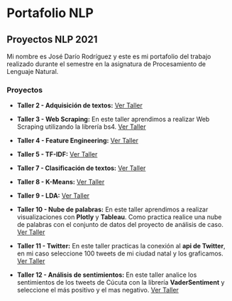 # Portafolio NLP

## Proyectos NLP 2021

Mi nombre es José Darío Rodríguez y este es mi portafolio del trabajo realizado durante el semestre en la asignatura de Procesamiento de Lenguaje Natural.

### Proyectos 

- **Taller 2 - Adquisición de textos:** [Ver Taller](https://github.com/jrm2087/NLP/blob/main/taller2/taller2.ipynb)

- **Taller 3 - Web Scraping:** En este taller aprendimos a realizar Web Scraping utilizando la librería bs4. [Ver Taller](https://github.com/jrm2087/NLP/blob/main/taller3/taller3.ipynb)

- **Taller 4 - Feature Engineering:** [Ver Taller](https://github.com/jrm2087/NLP/blob/main/taller4/taller4.ipynb)

- **Taller 5 - TF-IDF:** [Ver Taller](https://github.com/jrm2087/NLP/blob/main/taller5/taller5.ipynb)

- **Taller 7 - Clasificación de textos:** [Ver Taller](https://github.com/jrm2087/NLP/blob/main/taller7/taller7.ipynb)
  
- **Taller 8 - K-Means:** [Ver Taller](https://github.com/jrm2087/NLP/blob/main/taller8/taller8.ipynb)

- **Taller 9 - LDA:** [Ver Taller](https://github.com/jrm2087/NLP/blob/main/taller9/taller9.ipynb)

- **Taller 10 - Nube de palabras:** En este taller aprendimos a realizar visualizaciones con **Plotly** y **Tableau**. Como practica realice una nube de palabras con el conjunto de datos del proyecto de análisis de caso. [Ver Taller](https://github.com/jrm2087/NLP/blob/main/taller10/taller10.ipynb)

- **Taller 11 - Twitter:** En este taller practicas la conexión al **api de Twitter**, en mi caso seleccione 100 tweets de mi ciudad natal y los graficamos. [Ver Taller](https://github.com/jrm2087/NLP/blob/main/taller11/taller11.ipynb)
  
- **Taller 12 - Análisis de sentimientos:** En este taller analice los sentimientos de los tweets de Cúcuta con la librería **VaderSentiment** y seleccione el más positivo y el mas negativo.  [Ver Taller](https://github.com/jrm2087/NLP/blob/main/taller12/taller12.ipynb)